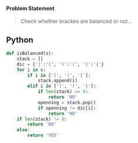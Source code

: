 #### Problem Statement
>Check whether brackes are balanced or not...

## Python
```python
def isBalanced(s):
    stack = []
    dic = {']':'[', ')':'(', '}':'{'}
    for i in s:
        if i in ['[', '(', '{']:
            stack.append(i)
        elif i in [']', ')', '}']:
            if len(stack) == 0:
                return 'NO'               
            openning = stack.pop()
            if openning != dic[i]:
                return 'NO'
    if len(stack) != 0:
        return 'NO'
    else:
        return 'YES'
```